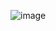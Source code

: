 ![image](https://user-images.githubusercontent.com/59610398/160140411-b2409aa0-ad97-4a7e-8f5c-845e0c8ee068.png)
